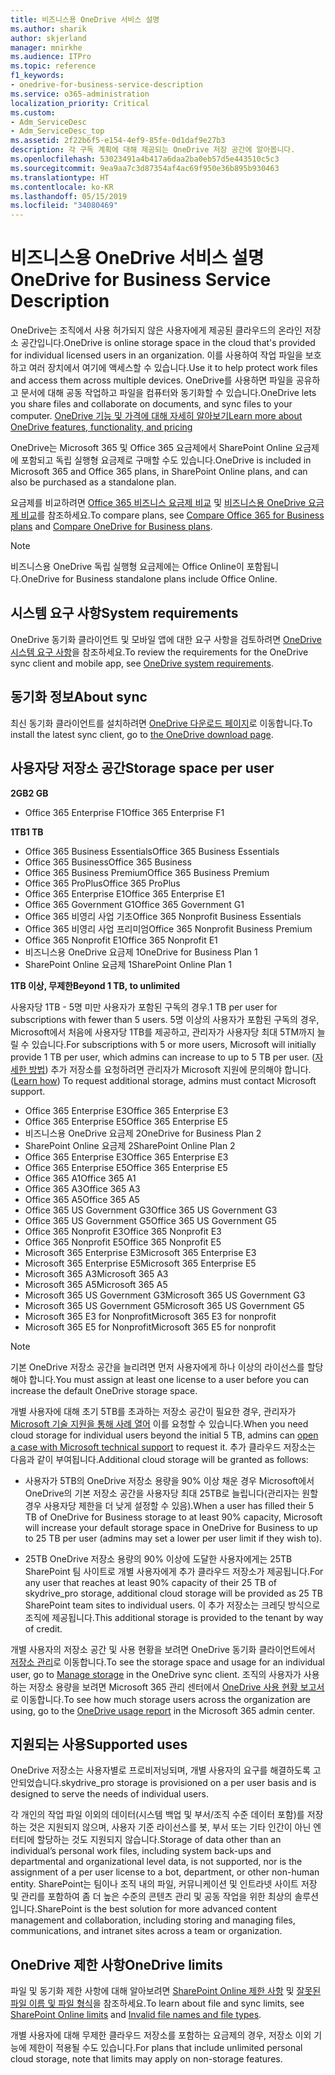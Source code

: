 ```yaml
---
title: 비즈니스용 OneDrive 서비스 설명
ms.author: sharik
author: skjerland
manager: mnirkhe
ms.audience: ITPro
ms.topic: reference
f1_keywords:
- onedrive-for-business-service-description
ms.service: o365-administration
localization_priority: Critical
ms.custom:
- Adm_ServiceDesc
- Adm_ServiceDesc_top
ms.assetid: 2f22b6f5-e154-4ef9-85fe-0d1daf9e27b3
description: 각 구독 계획에 대해 제공되는 OneDrive 저장 공간에 알아봅니다.
ms.openlocfilehash: 53023491a4b417a6daa2ba0eb57d5e443510c5c3
ms.sourcegitcommit: 9ea9aa7c3d87354af4ac69f950e36b895b930463
ms.translationtype: HT
ms.contentlocale: ko-KR
ms.lasthandoff: 05/15/2019
ms.locfileid: "34080469"
---
```

# <a name="onedrive-for-business-service-description"></a><span data-ttu-id="1ba7f-103">비즈니스용 OneDrive 서비스 설명</span><span class="sxs-lookup"><span data-stu-id="1ba7f-103">OneDrive for Business Service Description</span></span>

<span data-ttu-id="1ba7f-104">OneDrive는 조직에서 사용 허가되지 않은 사용자에게 제공된 클라우드의 온라인 저장소 공간입니다.</span><span class="sxs-lookup"><span data-stu-id="1ba7f-104">OneDrive is online storage space in the cloud that's provided for individual licensed users in an organization.</span></span> <span data-ttu-id="1ba7f-105">이를 사용하여 작업 파일을 보호하고 여러 장치에서 여기에 액세스할 수 있습니다.</span><span class="sxs-lookup"><span data-stu-id="1ba7f-105">Use it to help protect work files and access them across multiple devices.</span></span> <span data-ttu-id="1ba7f-106">OneDrive를 사용하면 파일을 공유하고 문서에 대해 공동 작업하고 파일을 컴퓨터와 동기화할 수 있습니다.</span><span class="sxs-lookup"><span data-stu-id="1ba7f-106">OneDrive lets you share files and collaborate on documents, and sync files to your computer.</span></span> [<span data-ttu-id="1ba7f-107">OneDrive 기능 및 가격에 대해 자세히 알아보기</span><span class="sxs-lookup"><span data-stu-id="1ba7f-107">Learn more about OneDrive features, functionality, and pricing</span></span>](https://go.microsoft.com/fwlink/?linkid=850345) 
  
<span data-ttu-id="1ba7f-108">OneDrive는 Microsoft 365 및 Office 365 요금제에서 SharePoint Online 요금제에 포함되고 독립 실행형 요금제로 구매할 수도 있습니다.</span><span class="sxs-lookup"><span data-stu-id="1ba7f-108">OneDrive is included in Microsoft 365 and Office 365 plans, in SharePoint Online plans, and can also be purchased as a standalone plan.</span></span> 
    
<span data-ttu-id="1ba7f-109">요금제를 비교하려면 [Office 365 비즈니스 요금제 비교](https://go.microsoft.com/fwlink/?linkid=799177) 및 [비즈니스용 OneDrive 요금제 비교](https://products.office.com/ko-KR/onedrive-for-business/compare-onedrive-for-business-plans)를 참조하세요.</span><span class="sxs-lookup"><span data-stu-id="1ba7f-109">To compare plans, see [Compare Office 365 for Business plans](https://go.microsoft.com/fwlink/?linkid=799177) and [Compare OneDrive for Business plans](https://products.office.com/en-us/onedrive-for-business/compare-onedrive-for-business-plans).</span></span> 
  
> [!NOTE]
> <span data-ttu-id="1ba7f-110">비즈니스용 OneDrive 독립 실행형 요금제에는 Office Online이 포함됩니다.</span><span class="sxs-lookup"><span data-stu-id="1ba7f-110">OneDrive for Business standalone plans include Office Online.</span></span> 
  
## <a name="system-requirements"></a><span data-ttu-id="1ba7f-111">시스템 요구 사항</span><span class="sxs-lookup"><span data-stu-id="1ba7f-111">System requirements</span></span>

<span data-ttu-id="1ba7f-112">OneDrive 동기화 클라이언트 및 모바일 앱에 대한 요구 사항을 검토하려면 [OneDrive 시스템 요구 사항](https://go.microsoft.com/fwlink/?linkid=837584)을 참조하세요.</span><span class="sxs-lookup"><span data-stu-id="1ba7f-112">To review the requirements for the OneDrive sync client and mobile app, see [OneDrive system requirements](https://go.microsoft.com/fwlink/?linkid=837584).</span></span>
  
## <a name="about-sync"></a><span data-ttu-id="1ba7f-113">동기화 정보</span><span class="sxs-lookup"><span data-stu-id="1ba7f-113">About sync</span></span>

<span data-ttu-id="1ba7f-114">최신 동기화 클라이언트를 설치하려면 [OneDrive 다운로드 페이지](https://onedrive.live.com/about/download/)로 이동합니다.</span><span class="sxs-lookup"><span data-stu-id="1ba7f-114">To install the latest sync client, go to [the OneDrive download page](https://onedrive.live.com/about/download/).</span></span> 
  
## <a name="storage-space-per-user"></a><span data-ttu-id="1ba7f-115">사용자당 저장소 공간</span><span class="sxs-lookup"><span data-stu-id="1ba7f-115">Storage space per user</span></span>

<span data-ttu-id="1ba7f-116">**2GB**</span><span class="sxs-lookup"><span data-stu-id="1ba7f-116">**2 GB**</span></span>

- <span data-ttu-id="1ba7f-117">Office 365 Enterprise F1</span><span class="sxs-lookup"><span data-stu-id="1ba7f-117">Office 365 Enterprise F1</span></span>

<span data-ttu-id="1ba7f-118">**1TB**</span><span class="sxs-lookup"><span data-stu-id="1ba7f-118">**1 TB**</span></span>

- <span data-ttu-id="1ba7f-119">Office 365 Business Essentials</span><span class="sxs-lookup"><span data-stu-id="1ba7f-119">Office 365 Business Essentials</span></span>
- <span data-ttu-id="1ba7f-120">Office 365 Business</span><span class="sxs-lookup"><span data-stu-id="1ba7f-120">Office 365 Business</span></span>
- <span data-ttu-id="1ba7f-121">Office 365 Business Premium</span><span class="sxs-lookup"><span data-stu-id="1ba7f-121">Office 365 Business Premium</span></span>
- <span data-ttu-id="1ba7f-122">Office 365 ProPlus</span><span class="sxs-lookup"><span data-stu-id="1ba7f-122">Office 365 ProPlus</span></span>
- <span data-ttu-id="1ba7f-123">Office 365 Enterprise E1</span><span class="sxs-lookup"><span data-stu-id="1ba7f-123">Office 365 Enterprise E1</span></span>
- <span data-ttu-id="1ba7f-124">Office 365 Government G1</span><span class="sxs-lookup"><span data-stu-id="1ba7f-124">Office 365 Government G1</span></span>
- <span data-ttu-id="1ba7f-125">Office 365 비영리 사업 기초</span><span class="sxs-lookup"><span data-stu-id="1ba7f-125">Office 365 Nonprofit Business Essentials</span></span>
- <span data-ttu-id="1ba7f-126">Office 365 비영리 사업 프리미엄</span><span class="sxs-lookup"><span data-stu-id="1ba7f-126">Office 365 Nonprofit Business Premium</span></span>
- <span data-ttu-id="1ba7f-127">Office 365 Nonprofit E1</span><span class="sxs-lookup"><span data-stu-id="1ba7f-127">Office 365 Nonprofit E1</span></span>
- <span data-ttu-id="1ba7f-128">비즈니스용 OneDrive 요금제 1</span><span class="sxs-lookup"><span data-stu-id="1ba7f-128">OneDrive for Business Plan 1</span></span>
- <span data-ttu-id="1ba7f-129">SharePoint Online 요금제 1</span><span class="sxs-lookup"><span data-stu-id="1ba7f-129">SharePoint Online Plan 1</span></span>

<span data-ttu-id="1ba7f-130">**1TB 이상, 무제한**</span><span class="sxs-lookup"><span data-stu-id="1ba7f-130">**Beyond 1 TB, to unlimited**</span></span>
 
<span data-ttu-id="1ba7f-131">사용자당 1TB - 5명 미만 사용자가 포함된 구독의 경우.</span><span class="sxs-lookup"><span data-stu-id="1ba7f-131">1 TB per user for subscriptions with fewer than 5 users.</span></span> <span data-ttu-id="1ba7f-132">5명 이상의 사용자가 포함된 구독의 경우, Microsoft에서 처음에 사용자당 1TB를 제공하고, 관리자가 사용자당 최대 5TM까지 늘릴 수 있습니다.</span><span class="sxs-lookup"><span data-stu-id="1ba7f-132">For subscriptions with 5 or more users, Microsoft will initially provide 1 TB per user, which admins can increase to up to 5 TB per user.</span></span> <span data-ttu-id="1ba7f-133">([자세한 방법](/onedrive/set-default-storage-space)) 추가 저장소를 요청하려면 관리자가 Microsoft 지원에 문의해야 합니다.</span><span class="sxs-lookup"><span data-stu-id="1ba7f-133">([Learn how](/onedrive/set-default-storage-space)) To request additional storage, admins must contact Microsoft support.</span></span> 

- <span data-ttu-id="1ba7f-134">Office 365 Enterprise E3</span><span class="sxs-lookup"><span data-stu-id="1ba7f-134">Office 365 Enterprise E3</span></span>
- <span data-ttu-id="1ba7f-135">Office 365 Enterprise E5</span><span class="sxs-lookup"><span data-stu-id="1ba7f-135">Office 365 Enterprise E5</span></span>
- <span data-ttu-id="1ba7f-136">비즈니스용 OneDrive 요금제 2</span><span class="sxs-lookup"><span data-stu-id="1ba7f-136">OneDrive for Business Plan 2</span></span>
- <span data-ttu-id="1ba7f-137">SharePoint Online 요금제 2</span><span class="sxs-lookup"><span data-stu-id="1ba7f-137">SharePoint Online Plan 2</span></span>
- <span data-ttu-id="1ba7f-138">Office 365 Enterprise E3</span><span class="sxs-lookup"><span data-stu-id="1ba7f-138">Office 365 Enterprise E3</span></span>
- <span data-ttu-id="1ba7f-139">Office 365 Enterprise E5</span><span class="sxs-lookup"><span data-stu-id="1ba7f-139">Office 365 Enterprise E5</span></span>
- <span data-ttu-id="1ba7f-140">Office 365 A1</span><span class="sxs-lookup"><span data-stu-id="1ba7f-140">Office 365 A1</span></span>
- <span data-ttu-id="1ba7f-141">Office 365 A3</span><span class="sxs-lookup"><span data-stu-id="1ba7f-141">Office 365 A3</span></span>
- <span data-ttu-id="1ba7f-142">Office 365 A5</span><span class="sxs-lookup"><span data-stu-id="1ba7f-142">Office 365 A5</span></span>
- <span data-ttu-id="1ba7f-143">Office 365 US Government G3</span><span class="sxs-lookup"><span data-stu-id="1ba7f-143">Office 365 US Government G3</span></span>
- <span data-ttu-id="1ba7f-144">Office 365 US Government G5</span><span class="sxs-lookup"><span data-stu-id="1ba7f-144">Office 365 US Government G5</span></span>
- <span data-ttu-id="1ba7f-145">Office 365 Nonprofit E3</span><span class="sxs-lookup"><span data-stu-id="1ba7f-145">Office 365 Nonprofit E3</span></span> 
- <span data-ttu-id="1ba7f-146">Office 365 Nonprofit E5</span><span class="sxs-lookup"><span data-stu-id="1ba7f-146">Office 365 Nonprofit E5</span></span> 
- <span data-ttu-id="1ba7f-147">Microsoft 365 Enterprise E3</span><span class="sxs-lookup"><span data-stu-id="1ba7f-147">Microsoft 365 Enterprise E3</span></span>
- <span data-ttu-id="1ba7f-148">Microsoft 365 Enterprise E5</span><span class="sxs-lookup"><span data-stu-id="1ba7f-148">Microsoft 365 Enterprise E5</span></span>
- <span data-ttu-id="1ba7f-149">Microsoft 365 A3</span><span class="sxs-lookup"><span data-stu-id="1ba7f-149">Microsoft 365 A3</span></span>
- <span data-ttu-id="1ba7f-150">Microsoft 365 A5</span><span class="sxs-lookup"><span data-stu-id="1ba7f-150">Microsoft 365 A5</span></span>
- <span data-ttu-id="1ba7f-151">Microsoft 365 US Government G3</span><span class="sxs-lookup"><span data-stu-id="1ba7f-151">Microsoft 365 US Government G3</span></span>
- <span data-ttu-id="1ba7f-152">Microsoft 365 US Government G5</span><span class="sxs-lookup"><span data-stu-id="1ba7f-152">Microsoft 365 US Government G5</span></span>
- <span data-ttu-id="1ba7f-153">Microsoft 365 E3 for Nonprofit</span><span class="sxs-lookup"><span data-stu-id="1ba7f-153">Microsoft 365 E3 for nonprofit</span></span>
- <span data-ttu-id="1ba7f-154">Microsoft 365 E5 for Nonprofit</span><span class="sxs-lookup"><span data-stu-id="1ba7f-154">Microsoft 365 E5 for nonprofit</span></span>

  
> [!NOTE]
> <span data-ttu-id="1ba7f-155">기본 OneDrive 저장소 공간을 늘리려면 먼저 사용자에게 하나 이상의 라이선스를 할당해야 합니다.</span><span class="sxs-lookup"><span data-stu-id="1ba7f-155">You must assign at least one license to a user before you can increase the default OneDrive storage space.</span></span> 
  
<span data-ttu-id="1ba7f-156">개별 사용자에 대해 초기 5TB를 초과하는 저장소 공간이 필요한 경우, 관리자가 [Microsoft 기술 지원을 통해 사례 열어](https://go.microsoft.com/fwlink/?linkid=869559) 이를 요청할 수 있습니다.</span><span class="sxs-lookup"><span data-stu-id="1ba7f-156">When you need cloud storage for individual users beyond the initial 5 TB, admins can [open a case with Microsoft technical support](https://go.microsoft.com/fwlink/?linkid=869559) to request it.</span></span> <span data-ttu-id="1ba7f-157">추가 클라우드 저장소는 다음과 같이 부여됩니다.</span><span class="sxs-lookup"><span data-stu-id="1ba7f-157">Additional cloud storage will be granted as follows:</span></span> 
  
- <span data-ttu-id="1ba7f-158">사용자가 5TB의 OneDrive 저장소 용량을 90% 이상 채운 경우 Microsoft에서 OneDrive의 기본 저장소 공간을 사용자당 최대 25TB로 늘립니다(관리자는 원할 경우 사용자당 제한을 더 낮게 설정할 수 있음).</span><span class="sxs-lookup"><span data-stu-id="1ba7f-158">When a user has filled their 5 TB of OneDrive for Business storage to at least 90% capacity, Microsoft will increase your default storage space in OneDrive for Business to up to 25 TB per user (admins may set a lower per user limit if they wish to).</span></span> 
    
- <span data-ttu-id="1ba7f-159">25TB OneDrive 저장소 용량의 90% 이상에 도달한 사용자에게는 25TB SharePoint 팀 사이트로 개별 사용자에게 추가 클라우드 저장소가 제공됩니다.</span><span class="sxs-lookup"><span data-stu-id="1ba7f-159">For any user that reaches at least 90% capacity of their 25 TB of skydrive_pro storage, additional cloud storage will be provided as 25 TB SharePoint team sites to individual users.</span></span> <span data-ttu-id="1ba7f-160">이 추가 저장소는 크레딧 방식으로 조직에 제공됩니다.</span><span class="sxs-lookup"><span data-stu-id="1ba7f-160">This additional storage is provided to the tenant by way of credit.</span></span>
    
<span data-ttu-id="1ba7f-161">개별 사용자의 저장소 공간 및 사용 현황을 보려면 OneDrive 동기화 클라이언트에서 [저장소 관리](https://support.office.com/article/31519161-059C-4764-B6F8-F5CD29F7FE68)로 이동합니다.</span><span class="sxs-lookup"><span data-stu-id="1ba7f-161">To see the storage space and usage for an individual user, go to [Manage storage](https://support.office.com/article/31519161-059C-4764-B6F8-F5CD29F7FE68) in the OneDrive sync client.</span></span> <span data-ttu-id="1ba7f-162">조직의 사용자가 사용하는 저장소 용량을 보려면 Microsoft 365 관리 센터에서 [OneDrive 사용 현황 보고서](/office365/admin/activity-reports/onedrive-for-business-usage)로 이동합니다.</span><span class="sxs-lookup"><span data-stu-id="1ba7f-162">To see how much storage users across the organization are using, go to the [OneDrive usage report](/office365/admin/activity-reports/onedrive-for-business-usage) in the Microsoft 365 admin center.</span></span> 
   
## <a name="supported-uses"></a><span data-ttu-id="1ba7f-163">지원되는 사용</span><span class="sxs-lookup"><span data-stu-id="1ba7f-163">Supported uses</span></span>

<span data-ttu-id="1ba7f-164">OneDrive 저장소는 사용자별로 프로비저닝되며, 개별 사용자의 요구를 해결하도록 고안되었습니다.</span><span class="sxs-lookup"><span data-stu-id="1ba7f-164">skydrive_pro storage is provisioned on a per user basis and is designed to serve the needs of individual users.</span></span>
  
<span data-ttu-id="1ba7f-165">각 개인의 작업 파일 이외의 데이터(시스템 백업 및 부서/조직 수준 데이터 포함)를 저장하는 것은 지원되지 않으며, 사용자 기준 라이선스를 봇, 부서 또는 기타 인간이 아닌 엔터티에 할당하는 것도 지원되지 않습니다.</span><span class="sxs-lookup"><span data-stu-id="1ba7f-165">Storage of data other than an individual’s personal work files, including system back-ups and departmental and organizational level data, is not supported, nor is the assignment of a per user license to a bot, department, or other non-human entity.</span></span> <span data-ttu-id="1ba7f-166">SharePoint는 팀이나 조직 내의 파일, 커뮤니케이션 및 인트라넷 사이트 저장 및 관리를 포함하여 좀 더 높은 수준의 콘텐츠 관리 및 공동 작업을 위한 최상의 솔루션입니다.</span><span class="sxs-lookup"><span data-stu-id="1ba7f-166">SharePoint is the best solution for more advanced content management and collaboration, including storing and managing files, communications, and intranet sites across a team or organization.</span></span>
  
## <a name="onedrive-limits"></a><span data-ttu-id="1ba7f-167">OneDrive 제한 사항</span><span class="sxs-lookup"><span data-stu-id="1ba7f-167">OneDrive limits</span></span>

<span data-ttu-id="1ba7f-168">파일 및 동기화 제한 사항에 대해 알아보려면 [SharePoint Online 제한 사항](/office365/servicedescriptions/sharepoint-online-service-description/sharepoint-online-limits) 및 [잘못된 파일 이름 및 파일 형식](https://support.office.com/article/64883a5d-228e-48f5-b3d2-eb39e07630fa)을 참조하세요.</span><span class="sxs-lookup"><span data-stu-id="1ba7f-168">To learn about file and sync limits, see [SharePoint Online limits](/office365/servicedescriptions/sharepoint-online-service-description/sharepoint-online-limits) and [Invalid file names and file types](https://support.office.com/article/64883a5d-228e-48f5-b3d2-eb39e07630fa).</span></span>
  
<span data-ttu-id="1ba7f-169">개별 사용자에 대해 무제한 클라우드 저장소를 포함하는 요금제의 경우, 저장소 이외 기능에 제한이 적용될 수도 있습니다.</span><span class="sxs-lookup"><span data-stu-id="1ba7f-169">For plans that include unlimited personal cloud storage, note that limits may apply on non-storage features.</span></span> 
  

